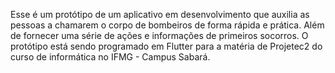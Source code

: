 Esse é um protótipo de um aplicativo em desenvolvimento que auxilia as pessoas a chamarem o corpo de bombeiros de forma rápida e prática. Além de fornecer uma série de ações e informações de primeiros socorros. O protótipo está sendo programado em Flutter para a matéria de Projetec2 do curso de informática no IFMG - Campus Sabará.
